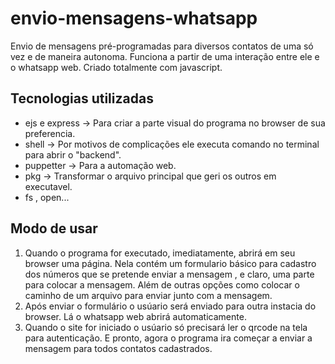 # envio-mensagens-whatsapp
 Envio de mensagens pré-programadas para diversos contatos de uma só vez e de maneira autonoma. Funciona a partir de uma interação entre ele e o whatsapp web. Criado totalmente com javascript.
 ## Tecnologias utilizadas
 * ejs e express -> Para criar a parte visual do programa no browser de sua preferencia. 
 * shell -> Por motivos de complicações ele executa comando no terminal para abrir o "backend".
 * puppetter -> Para a automação web.
 * pkg -> Transformar o arquivo principal que geri os outros em executavel.
 * fs , open...
 ## Modo de usar 
 
 1. Quando o programa for executado, imediatamente, abrirá em seu browser uma página. Nela contém um formulario básico para cadastro dos números que se pretende enviar a mensagem , e claro, uma parte para colocar a mensagem. Além de outras opções como colocar o caminho de um arquivo para enviar junto com a mensagem.
 2. Após enviar o formulário o usúario será enviado para outra instacia do browser. Lá o whatsapp web abrirá automaticamente.
 3. Quando o site for iniciado o usúario só precisará ler o qrcode na tela para autenticação. E pronto, agora o programa ira começar a enviar a mensagem para todos contatos cadastrados.
 
 
